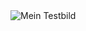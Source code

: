 
<html>
  <head>
    <meta charset="utf-8">
    <title>Meine Testseite</title>
  </head>
  <body>
    <img src="images/firefox-icon.png" alt="Mein Testbild">
  </body>
</html>
